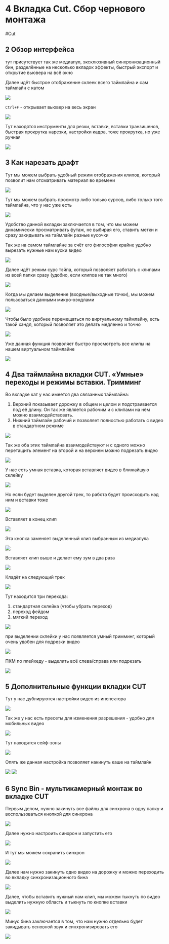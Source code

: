 # 4 Вкладка Cut. Сбор чернового монтажа

#Cut

## 2 Обзор интерфейса

тут присутствует так же медиапул, эксклюзивный синхронизационный бин, разделённые на несколько вкладок эффекты, быстрый экспорт и открытие вьювера на всё окно

Далее идёт быстрое отображение склеек всего таймлайна и сам таймлайн с катом

![](_png/53d399ade247848304d15c942f51ae04.png)

`Ctrl+F` - открывает вьювер на весь экран

![](_png/2d6bddb8148e2679b6f2c38909f85613.png)

Тут находятся инструменты для резки, вставки, вставки транзишенов, быстрая прокрутка нарезки, настройки кадра, тоже прокрутка, но уже ручная

![](_png/2e269717ce22442d8db57791d20af64b.png)

## 3 Как нарезать драфт

Тут мы можем выбрать удобный режим отображения клипов, который позволит нам отсматривать материал во времени

![](_png/698971c7fe1027c8dbd1e4dfd8cde3ba.png)

Тут мы можем выбрать просмотр либо только сурсов, либо только того таймлайна, что у нас уже есть

![](_png/3156d35b4cfd1ddc6fcde57ff0e7de35.png)

Удобство данной вкладки заключается в том, что мы можем динамически просматривать футаж, не выбирая его, ставить метки и сразу закидывать на таймлайн разные кусочки

Так же на самом таймлайне за счёт его философии крайне удобно вырезать нужные нам куски видео

![](_png/8c45cb45ff6328ba6103a641fc3d6f00.png)

Далее идёт режим сурс тэйпа, который позволяет работать с клипами из всей папки сразу (удобно, если клипов не так много)

![](_png/dd80c374ad32303228b8c06c4f9ecc61.png)

Когда мы делаем выделение (входные/выходные точки), мы можем пользоваться данными микро-хэндлами

![](_png/0774cdcb356af48b4d99c8b3a7544830.png)

Чтобы было удобнее перемещаться по виртуальному таймлайну, есть такой хэндл, который позволяет это делать медленно и точно

![](_png/2cc54b2495863a9c6363ce73759abfdb.png)

Уже данная функция позволяет быстро просмотреть все клипы на нашем виртуальном таймлайне

![](_png/40cd5800de15aed4b950ce20597ee073.png)

## 4 Два таймлайна вкладки CUT. «Умные» переходы и режимы вставки. Тримминг

Во вкладке кат у нас имеется два связанных таймлайна:

1. Верхний показывает дорожку в общем и целом и подстраивается под её длину. Он так же является рабочим и с клипами на нём можно взаимодействовать.
2. Нижний таймлайн рабочий и позволяет полностью работать с видео в стандартном режиме

![](_png/c8fa7fd3d8c6580de3d50204047522e8.png)

Так же оба этих таймлайна взаимодействуют и с одного можно перетащить элемент на второй и на верхнем можно подрезать видео

![](_png/8a6603158b88ecfc452827733ee5ae22.png)

У нас есть умная вставка, которая вставляет видео в ближайшую склейку

![](_png/d79cfcd822be7fb353ce99af4a9d33bb.png)

Но если будет выделен другой трек, то работа будет происходить над ним и вставки тоже

![](_png/3ccd086ef613290b11bdbd01a387669e.png)

Вставляет в конец клип

![](_png/7f88f3cab0d76538497f1311465e8532.png)

Эта кнопка заменяет выделенный клип выбранным из медиапула

![](_png/e5a8190135712399e50a53edab30d311.png)

Вставляет клип выше и делает ему зум в два раза

![](_png/5e53311ef0fc1b083023d6d4154bf9df.png)

Кладёт на следующий трек

![](_png/991bb9730a3cdbafc40ffa09b5ecc630.png)

Тут находится три перехода:

1. стандартная склейка (чтобы убрать переход)
2. переход фейдом
3. мягкий переход

![](_png/be82b283eb4e6125d0f9c80d223ab99e.png)

при выделении склейки у нас появляется умный тримминг, который очень удобен для подрезки видео

![](_png/99ea845f72631640771a5fa32e45b450.png)

ПКМ по плейхеду - выделить всё слева/справа или подрезать

![](_png/1209e7b05273eb2809f9a8017589822e.png)

## 5 Дополнительные функции вкладки CUT

Тут у нас дублируются настройки видео из инспектора

![](_png/a9f90681d163d4a25b9810b6e0f3a45a.png)

Так же у нас есть пресеты для изменения разрешения - удобно для мобильных видео

![](_png/fdf3366367db9c85e8b0482319481748.png)

Тут находятся сейф-зоны

![](_png/f700a1b95cf5dac7301ea968144a8804.png)

Опять же данная настройка позволяет накинуть каше на таймлайн

![](_png/b7ec6577c038a5c9708f154dc606d332.png)
![](_png/dea48facbef0650873d11861f1f93de7.png)

## 6 Sync Bin - мультикамерный монтаж во вкладке CUT

Первым делом, нужно закинуть все файлы для синхрона в одну папку и воспользоваться кнопкой для синхрона

![](_png/7e65c539bcaf0d98a8c304a1bf3c2062.png)

Далее нужно настроить синхрон и запустить его

![](_png/01c54cf934784b7290cd83af0aefbcef.png)

И тут мы можем сохранить синхрон

![](_png/cae691b5292b5400c838ef0a110f3479.png)

Далее нам нужно закинуть одно видео на дорожку и можно переходить во вкладку синхронизационного бина

![](_png/1481d980967e2d5cadbcfdacea798d26.png)

Далее, чтобы вставить нужный нам клип, мы можем тыкнуть по видео выделить нужную область и тыкнуть по кнопке вставки

![](_png/b09aeeb94347f7caa5a6e24e86fbd59c.png)

Минус бина заключается в том, что нам нужно отдельно будет закидывать основной звук и синхронизировать его

![](_png/c966d2c8bae1e5f2857d7de998e90b7b.png)
